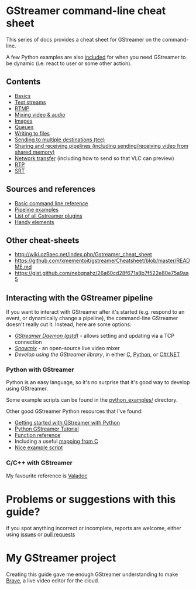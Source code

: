 # GStreamer command-line cheat sheet

This series of docs provides a cheat sheet for GStreamer on the command-line.

A few Python examples are also [included](python_examples/) for when you need GStreamer to be dynamic (i.e. react to user or some other action).

## Contents

* [Basics](basics.md)
* [Test streams](test_streams.md)
* [RTMP](rtmp.md)
* [Mixing video & audio](mixing.md)
* [Images](images.md)
* [Queues](queues.md)
* [Writing to files](writing_to_files.md)
* [Sending to multiple destinations (tee)](tee.md)
* [Sharing and receiving pipelines (including sending/receiving video from shared memory)](sharing_and_splitting_pipelines.md)
* [Network transfer](network_transfer.md) (including how to send so that VLC can preview)
* [RTP](rtp.md)
* [SRT](srt.md)

## Sources and references

* [Basic command line reference](http://docs.gstreamer.com/display/GstSDK/Basic+tutorial+10%3A+GStreamer+tools)
* [Pipeline examples](https://gstreamer.freedesktop.org/documentation/tools/gst-launch.html#pipeline-examples)
* [List of all Gstreamer plugins](https://gstreamer.freedesktop.org/documentation/plugins.html)
* [Handy elements](https://gstreamer.freedesktop.org/documentation/tutorials/basic/handy-elements.html#uridecodebin)

## Other cheat-sheets

* http://wiki.oz9aec.net/index.php/Gstreamer_cheat_sheet
* https://github.com/xmementoit/gstreamerCheatsheet/blob/master/README.md
* https://gist.github.com/nebgnahz/26a60cd28f671a8b7f522e80e75a9aa5

## Interacting with the GStreamer pipeline

If you want to interact with GStreamer after it's started (e.g. respond to an event, or dynamically change a pipeline), the command-line GStreamer doesn't really cut it. Instead, here are some options:

* *[GStreamer Daemon (gstd)](https://github.com/RidgeRun/gstd-1.x)* - allows setting and updating via a TCP connection
* *[Snowmix](http://snowmix.sourceforge.net/)* - an open-source live video mixer
* *Develop using the GStreamer library*, in either [C](https://gstreamer.freedesktop.org/documentation/application-development/basics/helloworld.html), [Python](https://github.com/GStreamer/gst-python), or [C#/.NET](https://github.com/GStreamer/gstreamer-sharp)

### Python with GStreamer

Python is an easy language, so it's no surprise that it's good way to develop using GStreamer.

Some example scripts can be found in the [python_examples/](python_examples/) directory.

Other good GStreamer Python resources that I've found:

* [Getting started with GStreamer with Python](https://www.jonobacon.com/2006/08/28/getting-started-with-gstreamer-with-python/)
* [Python GStreamer Tutorial](http://brettviren.github.io/pygst-tutorial-org/pygst-tutorial.html)
* [Function reference](http://lazka.github.io/pgi-docs/#Gst-1.0)
 * Including a useful [mapping from C](https://lazka.github.io/pgi-docs/Gst-1.0/mapping.html)
* [Nice example script](https://github.com/rabits/rstream/blob/master/rstream.py)

### C/C++ with GStreamer

My favourite reference is [Valadoc](https://valadoc.org/gstreamer-1.0/index.htm)

# Problems or suggestions with this guide?

If you spot anything incorrect or incomplete, reports are welcome, either using [issues](issues) or [pull requests](pulls)

# My GStreamer project

Creating this guide gave me enough GStreamer understanding to make [Brave](https://github.com/bbc/brave), a live video editor for the cloud.
